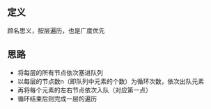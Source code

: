 ## 定义

顾名思义，按层遍历，也是广度优先









## 思路

- 将每层的所有节点依次塞进队列
- 以每层的节点数n（即队列中元素的个数）为循环次数，依次出队元素
- 再将每个元素的左右节点依次入队（对应第一点）
- 循环结束后则完成一层的遍历